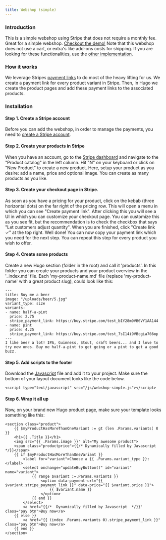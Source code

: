 ```yaml
---
title: Webshop (simple)
---
```


### Introduction

This is a simple webshop using Stripe that does not require a monthly fee. Great for a simple webshop. [Checkout the demo!](/simple-donate) Note that this webshop does not use a cart, or extra's like add-ons costs for shipping. If you are looking for these functionalities, use the [other implementation](/add-ons/webshop).

### How it works

We leverage Stripes [payment links](https://stripe.com/en-nl/payments/payment-links) to do most of the heavy lifting for us. We create a payment link for every product variant in Stripe. Then, in Hugo we create the product pages and add these payment links to the associated products. 

### Installation

#### Step 1. Create a Stripe account

Before you can add the webshop, in order to manage the payments, you need to [create a Stripe account](https://dashboard.stripe.com/register). 


#### Step 2. Create your products in Stripe
When you have an account, go to the [Stripe dashboard](https://dashboard.stripe.com) and navigate to the "Product catalog" in the left column. Hit "N" on your keyboard or click on "New Product" to create a new product. Here, setup your product as you desire: add a name, price and optional image. You can create as many products as you like. 


#### Step 3. Create your checkout page in Stripe. 
As soon as you have a pricing for your product, click on the kebab (three horizontal dots) on the far right of the pricing row. This will open a menu in which you can see "Create payment link". After clicking this you will see a UI in which you can customize your checkout page. You can customize this as you see fit, but the recommendation is to check the checkbox that says "Let customers adjust quantity". When you are finished, click "Create link ✓" at the top right. Well done! You can now copy your payment link which you need for the next step. You can repeat this step for every product you wish to offer. 


#### Step 4. Create some products
Create a new Hugo section (folder in the root) and call it 'products'. In this folder you can create your products and your product overview in the '_index.md' file. Each 'my-product-name.md' file (replace 'my-product-name' with a great product slug), could look like this:

```
---
title: Buy me a beer
image: "/uploads/beer/5.jpg"
variant_type: size
variants:
- name: half-a-pint
  price: 2.75
  stripe_payment_link: https://buy.stripe.com/test_bIY28m9VB6VY1AA144
- name: pint
  price: 4.25
  stripe_payment_link: https://buy.stripe.com/test_7sI14i9VBcgia766op
---
I like beer a lot! IPA, Guinness, Stout, craft beers... and I love to try new ones. Buy me half-a-pint to get going or a pint to get a good buzz.

```

#### Step 5. Add scripts to the footer
Download the [Javascript](https://hugocodex.org/js/webshop-simple.js) file and add it to your project. Make sure the bottom of your layout document looks like the code below.

```
<script type="text/javascript" src="/js/webshop-simple.js"></script>
```


#### Step 6. Wrap it all up
Now, on your brand new Hugo product page, make sure your template looks something like this:

````
<section class="product">
    {{ $myProductHasMoreThanOneVariant := gt (len .Params.variants) 0 }}
    <h1>{{ .Title }}</h1>
    <img src="{{ .Params.image }}" alt="My awesome product">
    <span class="productprice">{{/* Dynamically filled by Javascript */}}</span>
    {{ if $myProductHasMoreThanOneVariant }}
        <label for="variant">Choose a {{ .Params.variant_type }}:</label>
        <select onchange="updateBuyButton()" id="variant" name="variant">
            {{ range $variant :=.Params.variants }}
                <option data-payment-url="{{ $variant.stripe_payment_link }}" data-price="{{ $variant.price }}">
                    {{ $variant.name }}
                </option>
            {{ end }}
        </select>
        <a href="{{/*  Dynamically filled by Javascript  */}}" class="pay btn">Buy now</a>
    {{ else }}
        <a href="{{ (index .Params.variants 0).stripe_payment_link }}" class="pay btn">Buy now</a>
    {{ end }}
</section>
````